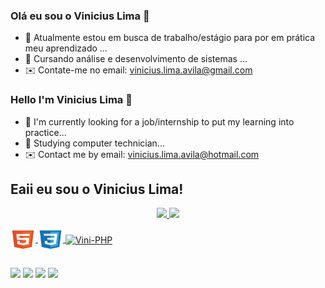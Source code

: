 ### Olá eu sou o Vinicius Lima 👋


- 🔭 Atualmente estou em busca de trabalho/estágio para por em prática meu aprendizado ...
- 🌱 Cursando análise e desenvolvimento de sistemas ...
- ✉️ Contate-me no email: vinicius.lima.avila@gmail.com

### Hello I'm Vinicius Lima 👋


- 🔭 I'm currently looking for a job/internship to put my learning into practice...
- 🌱 Studying computer technician...
- ✉️ Contact me by email: vinicius.lima.avila@hotmail.com



## Eaii eu sou o Vinicius Lima!
<div align="center">
  <a href="https://github.com/viniciuslimaavila">
  <img height="180em" src="https://github-readme-stats.vercel.app/api?username=viniciuslimaavila&show_icons=true&theme=dracula&include_all_commits=true&count_private=true"/>
  <img height="180em" src="https://github-readme-stats.vercel.app/api/top-langs/?username=viniciuslimaavila&layout=compact&langs_count=7&theme=dracula"/>
</div>

<div style="display: inline_block"><br>
  <img align="center" alt="Vini-HTML" height="30" width="40" src="https://raw.githubusercontent.com/devicons/devicon/master/icons/html5/html5-original.svg">
  <img align="center" alt="Vini-CSS" height="30" width="40" src="https://raw.githubusercontent.com/devicons/devicon/master/icons/css3/css3-original.svg">
  <img align="center" alt="Vini-PHP"height="30 width="40" src="https://cdn.jsdelivr.net/gh/devicons/devicon/icons/php/php-original.svg" />

</div>
  
##
<div>
  <a href="https://www.facebook.com/vinicius.lima.avila"><img src="https://img.shields.io/badge/Facebook-1877F2?style=for-the-badge&logo=facebook&logoColor=white" target="_blank"></a>
  <a href="https://www.instagram.com/_limavinicius/" target="_blank"><img src="https://img.shields.io/badge/-Instagram-%23E4405F?style=for-the-badge&logo=instagram&logoColor=white" target="_blank"></a>
  <a href = "mailto:vinicius.lima.avila@hotmail.com"><img src="https://img.shields.io/badge/Microsoft_Outlook-0078D4?style=for-the-badge&logo=microsoft-outlook&logoColor=white" target="_blank"></a>
  <a href="" target="_blank"><img src="https://img.shields.io/badge/-LinkedIn-%230077B5?style=for-the-badge&logo=linkedin&logoColor=white" target="_blank"></a> 
 
</div>
